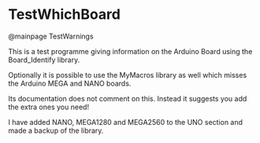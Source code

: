 # TestWhichBoard

@mainpage TestWarnings

This is a test programme giving information on the Arduino Board using the Board_Identify library.

Optionally it is possible to use the MyMacros library as well which misses the Arduino MEGA and NANO boards.

Its documentation does not comment on this. Instead it suggests you add the extra ones you need!

I have added NANO, MEGA1280 and MEGA2560 to the UNO section and made a backup of the library.


